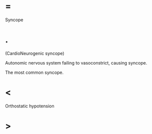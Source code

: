 # =

Syncope

# .

(CardioNeurogenic syncope)

Autonomic nervous system failing to vasoconstrict, causing syncope.

The most common syncope.

# <

Orthostatic hypotension

# >
